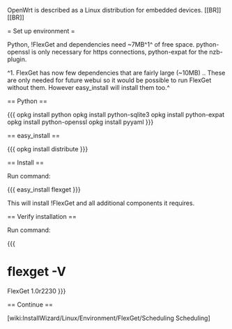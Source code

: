 OpenWrt is described as a Linux distribution for embedded devices.
[[BR]]
[[BR]]

= Set up environment =

Python, !FlexGet and dependencies need ~7MB^1^ of free space. python-openssl is only necessary for https connections, python-expat for the nzb-plugin.

^1. FlexGet has now few dependencies that are fairly large (~10MB) .. These are only needed for future webui so it would be possible to run FlexGet without them. However easy_install will install them too.^

== Python ==

{{{
opkg install python
opkg install python-sqlite3
opkg install python-expat
opkg install python-openssl
opkg install pyyaml
}}}

== easy_install ==

{{{
opkg install distribute
}}}

== Install ==

Run command:

{{{
easy_install flexget
}}}

This will install !FlexGet and all additional components it requires.

== Verify installation ==

Run command:

{{{
# flexget -V
FlexGet 1.0r2230
}}}

== Continue ==

[wiki:InstallWizard/Linux/Environment/FlexGet/Scheduling Scheduling]

